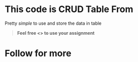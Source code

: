 # This code is **CRUD** Table From
 Pretty *simple* to use and store the data in table
>**Feel** <b>free <> to use your assignment 


# Follow for more 
